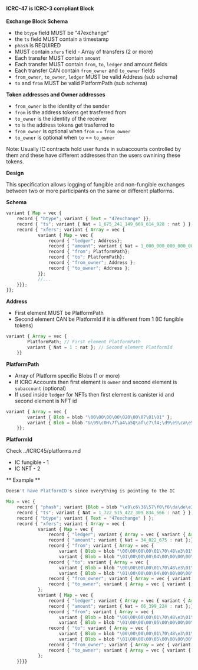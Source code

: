 #### ICRC-47 is ICRC-3 compliant Block


**Exchange Block Schema**

- the `btype` field MUST be "47exchange"
- the `ts` field MUST contain a timestamp
- `phash` is REQUIRED
- MUST contain `xfers` field - Array of transfers (2 or more)
- Each transfer MUST contain `amount`
- Each transfer MUST contain `from`, `to`, `ledger` and amount fields
- Each transfer CAN contain `from_owner` and `to_owner` fields
- `from_owner`, `to_owner`, `ledger` MUST be valid Address (sub schema)
- `to` and `from` MUST be valid PlatformPath (sub schema)


**Token addresses and Owner addresses**

- `from_owner` is the identity of the sender
- `from` is the address tokens get trasferred from
- `to_owner` is the identity of the receiver
- `to` is the address tokens get trasferred to
- `from_owner` is optional when `from` == `from_owner`
- `to_owner` is optional when `to` == `to_owner`


Note: Usually IC contracts hold user funds in subaccounts controlled by them and these have different addresses than the users ownining these tokens. 


**Design**

This specification allows logging of fungible and non-fungible exchanges between two or more participants on the same or different platforms.

**Schema** 

```js
variant { Map = vec {
    record { "btype"; variant { Text = "47exchange" }};
    record { "ts"; variant { Nat = 1_675_241_149_669_614_928 : nat } };
    record { "xfers"; variant { Array = vec {
            variant { Map = vec {
                record { "ledger"; Address};
                record { "amount"; variant { Nat = 1_000_000_000_000_000_000 : nat }};
                record { "from"; PlatformPath};
                record { "to"; PlatformPath};
                record { "from_owner"; Address };
                record { "to_owner"; Address };
            }};
            //...
    }}};
}};


```

**Address**

- First element MUST be PlatformPath
- Second element CAN be PlatformId if it is different from 1 (IC fungible tokens)

```js
variant { Array = vec {
        PlatformPath; // First element PlatformPath
        variant { Nat = 1 : nat }; // Second element PlatformId
    }}
```

**PlatformPath**
- Array of Platform specific Blobs (1 or more)
- If ICRC Accounts then first element is `owner` and second element is `subaccount` (optional)
- If used inside `ledger` for NFTs then first element is canister id and second element is NFT id

```js
variant { Array = vec {
        variant { Blob = blob "\00\00\00\00\020\00\07\01\01" };
        variant { Blob = blob "&\99\c0H\7f\a4\a5Q\af\c7\f4;\d9\e9\ca\e5 \e3\94\84\b5c\b6\97/\00\e6\a0\e9\d3p\1a" };
    }};
```

**PlatformId** 

Check ../ICRC45/platforms.md

- IC fungible - 1
- IC NFT - 2


** Example ** 

```js
Doesn't have PlatformID's since everything is pointing to the IC

Map = vec {
    record { "phash"; variant {Blob = blob "\e9\c6\36\57\f0\f6\da\de\e3\a1\40\05\1e\f6\f0\7e\87\73\43\1b\5e\1f\2a\be\4b\2a\b8\6f\fb\66\4e\c4" }; };
    record { "ts"; variant { Nat = 1_722_515_422_309_834_566 : nat } };
    record { "btype"; variant { Text = "47exchange" } };
    record { "xfers"; variant { Array = vec {
            variant { Map = vec { 
                record { "ledger"; variant { Array = vec { variant { Array = vec { variant { Blob = blob "\00\00\00\00\00\00\00\02\01\01" };} };} };};
                record { "amount"; variant { Nat = 34_022_675 : nat };};
                record { "from"; variant { Array = vec { 
                    variant { Blob = blob "\00\00\00\00\01\70\48\e3\01\01" };
                    variant { Blob = blob "\01\00\00\00\04\00\00\00\00\00\00\00\00\00\00\00\00\00\00\00\00\00\00\00\00\00\00\00\00\00\00\00" };} };};
                record { "to"; variant { Array = vec { 
                    variant { Blob = blob "\00\00\00\00\01\70\48\e3\01\01" };
                    variant { Blob = blob "\01\00\00\00\04\00\00\00\00\00\00\00\00\00\00\00\00\00\00\00\00\00\00\00\00\00\00\00\00\00\00\00" };} };};
                record { "from_owner"; variant { Array = vec { variant { Blob = blob "\56\64\f8\fa\86\71\92\f3\5d\09\79\c3\7f\3d\4b\f4\f8\c7\7b\79\cf\ca\bc\ab\d6\bd\4d\16\02" };} };};
                record { "to_owner"; variant { Array = vec { variant { Blob = blob "\56\64\f8\fa\86\71\92\f3\5d\09\79\c3\7f\3d\4b\f4\f8\c7\7b\79\cf\ca\bc\ab\d6\bd\4d\16\02" };} };};}
            };
            variant { Map = vec { 
                record { "ledger"; variant { Array = vec { variant { Array = vec { variant { Blob = blob "\00\00\00\00\02\00\00\88\01\01" };} };} };}; 
                record { "amount"; variant { Nat = 66_399_224 : nat };};
                record { "from"; variant { Array = vec { 
                    variant { Blob = blob "\00\00\00\00\01\70\48\e3\01\01" }; 
                    variant { Blob = blob "\01\00\00\00\05\00\00\00\00\00\00\00\00\00\00\00\00\00\00\00\00\00\00\00\00\00\00\00\00\00\00\00" };} };}; 
                record { "to"; variant { Array = vec { 
                    variant { Blob = blob "\00\00\00\00\01\70\48\e3\01\01" }; 
                    variant { Blob = blob "\01\00\00\00\05\00\00\00\00\00\00\00\00\00\00\00\00\00\00\00\00\00\00\00\00\00\00\00\00\00\00\00" };} };}; 
                record { "from_owner"; variant { Array = vec { variant { Blob = blob "\56\64\f8\fa\86\71\92\f3\5d\09\79\c3\7f\3d\4b\f4\f8\c7\7b\79\cf\ca\bc\ab\d6\bd\4d\16\02" };} };}; 
                record { "to_owner"; variant { Array = vec { variant { Blob = blob "\56\64\f8\fa\86\71\92\f3\5d\09\79\c3\7f\3d\4b\f4\f8\c7\7b\79\cf\ca\bc\ab\d6\bd\4d\16\02" };} };};}
            };
    }}}}
```